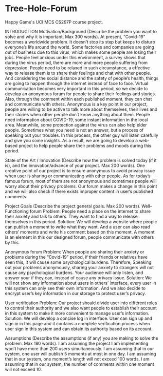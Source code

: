 # Tree-Hole-Forum
Happy Game's UCI MCS CS297P course project.

INTRODUCTION
Motivation/Background
(Describe the problem you want to solve and why it is important. Max 300 words).
At present, “Covid-19” becomes a worldwide problem. It doesn’t stop its step but keeps to disturb everyone’s life around the world. Some factories and companies are going out of business due to this virus, which makes some people are losing their jobs. People feel anxious under this environment, a survey shows that during the virus period, there are more and more people suffering from depression.
People need to be relaxed in such circumstance, a effective way to release them is to share their feelings and chat with other people. And considering the social distance and the safety of people’s health, things are going to happen through the internet instead of face to face.
Virtual communication becomes very important in this period, so we decide to develop an anonymous forum for people to share their feelings and stories. Also, through the comment within each published moment, they can chat and communicate with others. Anonymous is a key point in our project, people are willing to be active to talk more about themselves, their lives and their stories when other people don’t know anything about them. People need information about COVID-19, some instant information in the local area. Meanwhile, some protection against the virus can also help elder people. Sometimes what you need is not an answer, but a process of speaking out your troubles. In this process, the other guy will listen carefully and give you some insights.
As a result, we are going to develop a web-based project to help people share their problems and moods during this period.


State of the Art / Innovation
(Describe how the problem is solved today (if it is), and the innovation/advance of your project. Max 200 words).
One creative point of our project is to ensure anonymous to avoid privacy issue when user is sharing or communicating with other people. As for today’s famous forum, most of them are not anonymous and sometimes people will worry about their privacy problems. Our forum makes a change in this point and we will also check if there exists improper content in user’s published comments.

Project Goals
(Describe the project general goals. Max 200 words).
Well-Functioning forum
Problem: People need a place on the internet to share their anxiety and talk to others. They want to find a way to release themselves in this period.
Solution: We will develop a website where people can publish a moment to write what they want. And a user can also read others’ moments and write his comment based on this moment. A moment is an element in this our designed forum, people communicate with others by this.

Anonymous forum
Problem: When people are sharing their anxiety or problems during the “Covid-19” period, if their friends or relatives have seen this, it will cause some psychological burdens. Therefore, Speaking out your problems anonymously, sharing your anxiety to strangers will not cause any psychological burdens. Your audience will only listen, and answer your if they can, instead of cause any privacy issue.
Solution: We will not show any information about users in others’ interface, every user in this system can only see their own information. And we also decide to encrypt user’s key information in our storage to protect user’s privacy.

User verification
Problem: Our project should divide user into different roles to control their authority and we also want people to establish their account in this system to make it more convenient to manage user’s information.
Solution: We will develop a concise log in interface. User can sign up and sign in in this page and it contains a complete verification process when user sign in this system and can obtain its authority based on its account.

Assumptions
(Describe the assumptions (if any) you are making to solve the problem. Max 180 words).
I am assuming the project I am implementing won’t have more than 200 users simultaneously.
I am assuming that in our system, one user will publish 5 moments at most in one day.
I am assuming that in our system, one moment’s length will not exceed 100 words.
I am assuming that in our system, the number of comments within one moment will not exceed 10.
